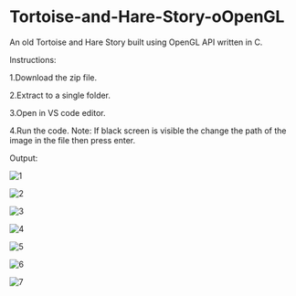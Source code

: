 # Tortoise-and-Hare-Story-oOpenGL
An old Tortoise and Hare Story built using OpenGL API written in C.

Instructions:

1.Download the zip file.

2.Extract to a single folder.

3.Open in VS code editor.

4.Run the code.
Note: If black screen is visible the change the path of the image in the file then press enter.


Output:

![1](https://user-images.githubusercontent.com/43008016/132243655-74de3579-aefd-48e9-82e5-0fd83b8d4259.JPG)

![2](https://user-images.githubusercontent.com/43008016/132243664-a90f3401-de6a-44da-a744-27e7b6f64541.JPG)

![3](https://user-images.githubusercontent.com/43008016/132243851-9e7a0a7d-e703-4412-840d-978d8a59cdb5.JPG)

![4](https://user-images.githubusercontent.com/43008016/132243706-23d74365-ba39-4260-83a6-2aeb38584284.JPG)

![5](https://user-images.githubusercontent.com/43008016/132243716-430fe1c9-84d9-410a-ad2f-ab13a777aa84.JPG)

![6](https://user-images.githubusercontent.com/43008016/132243732-c8de4948-c739-4f99-b639-3f13f92ad9bd.JPG)

![7](https://user-images.githubusercontent.com/43008016/132243738-7e8f83c8-c730-493a-9a85-185037e86f58.JPG)







